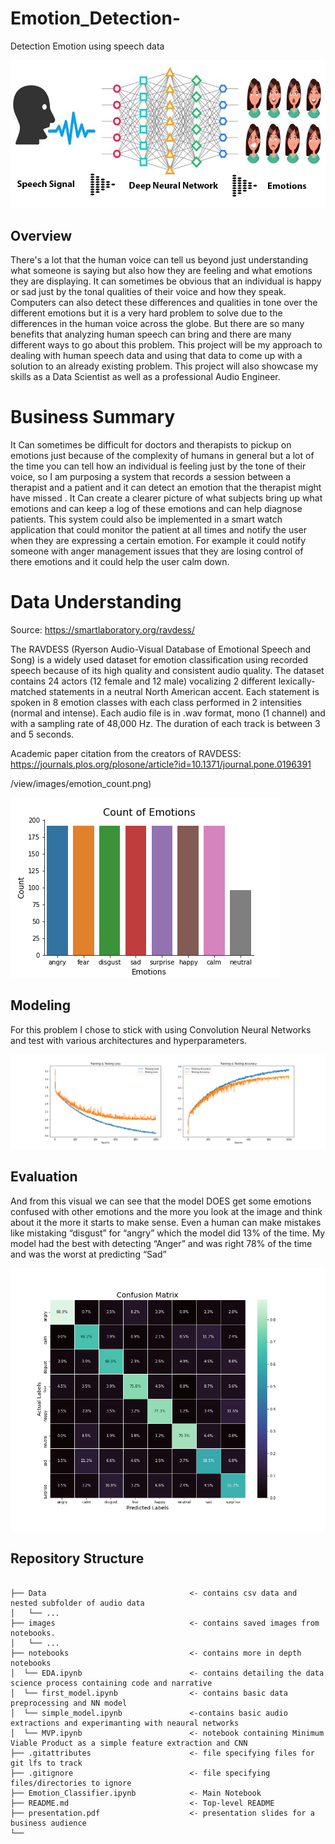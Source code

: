 # Emotion_Detection-


Detection Emotion using speech data

![speech to text](https://github.com/Jyve00/Emotion_Detection-/blob/main/images/speech.png)


## Overview 
 There's a lot that the human voice can tell us beyond just understanding what someone is saying but also how they are feeling and what emotions they are displaying. It can sometimes be obvious that an individual is happy or sad just by the tonal qualities of their voice and how they speak. Computers can also detect these differences and qualities in tone over the different emotions but it is a very hard problem to solve due to the differences in the human voice across the globe. But there are so many benefits that analyzing human speech can bring and there are many different ways to go about this problem. This project will be my approach to dealing with human speech data and using that data to come up with a solution to an already existing problem. This project will also showcase my skills as a Data Scientist as well as a professional Audio Engineer. 

# Business Summary 

 It Can sometimes be difficult for doctors and therapists to pickup on emotions just because of the complexity of humans in general but a lot of the time you can tell how an individual is feeling just by the tone of their voice, so I am purposing a system that records a session between a therapist and a patient and it can detect an emotion that the therapist might have missed . It Can create a clearer picture of what subjects bring up what emotions and can keep a log of these emotions and can help diagnose patients. This system could also be implemented in a smart watch application that could monitor the patient at all times and notify the user when they are expressing a certain emotion. For example it could notify someone with anger management issues that they are losing control of there emotions and it could help the user calm down. 




# Data Understanding 

Source: https://smartlaboratory.org/ravdess/

The RAVDESS (Ryerson Audio-Visual Database of Emotional Speech and Song) is a widely used dataset for emotion classification using recorded speech because of its high quality and consistent audio quality. The dataset contains 24 actors (12 female and 12 male) vocalizing 2 different lexically-matched statements in a neutral North American accent. Each statement is spoken in 8 emotion classes with each class performed in 2 intensities (normal and intense). Each audio file is in .wav format, mono (1 channel) and with a sampling rate of 48,000 Hz. The duration of each track is between 3 and 5 seconds. 


Academic paper citation from the creators of RAVDESS:  https://journals.plos.org/plosone/article?id=10.1371/journal.pone.0196391


/view/images/emotion_count.png)



![Emotions and Loudness](https://github.com/Jyve00/Emotion_Detection-/blob/main/images/emotion_count.png)


## Modeling 
 
For this problem I chose to stick with using Convolution Neural Networks and test with various architectures and hyperparameters. 

![model](https://github.com/Jyve00/Emotion_Detection-/blob/main/images/Final_Model_Results.png)

## Evaluation 

And from this visual we can see that the model DOES get some emotions confused with other emotions and the more you look at the image and think about it the more it starts to make sense. Even a human can make mistakes like mistaking “disgust” for “angry” which the model did 13% of the time. My model had the best with detecting “Anger” and was right 78% of the time and was the worst at predicting “Sad” 

![confusion matrix](https://github.com/Jyve00/Emotion_Detection-/blob/main/images/Confussion_matrix.png)



## Repository Structure

```

├── Data                                <- contains csv data and nested subfolder of audio data
│   └── ...
├── images                              <- contains saved images from notebooks. 
│   └── ...
├── notebooks                           <- contains more in depth notebooks 
│  └── EDA.ipynb                        <- contains detailing the data science process containing code and narrative
│  └── first_model.ipynb                <- contains basic data preprocessing and NN model
│  └── simple_model.ipynb               <-contains basic audio extractions and experimanting with neaural networks 
│  └── MVP.ipynb                        <- notebook containing Minimum Viable Product as a simple feature extraction and CNN  
├── .gitattributes                      <- file specifying files for git lfs to track
├── .gitignore                          <- file specifying files/directories to ignore
├── Emotion_Classifier.ipynb            <- Main Notebook 
├── README.md                           <- Top-level README
├── presentation.pdf                    <- presentation slides for a business audience
└── 